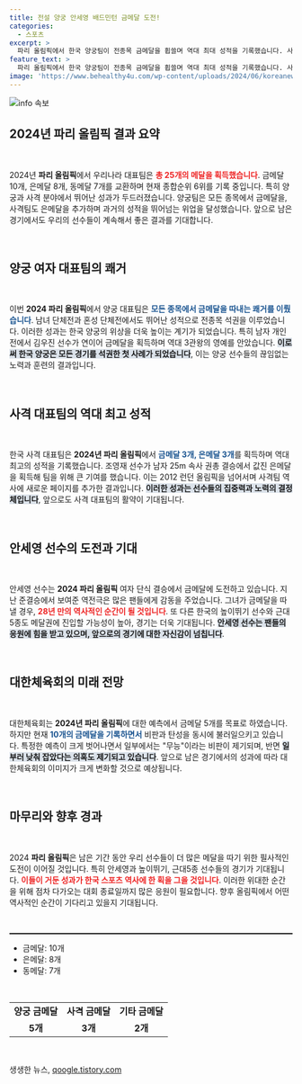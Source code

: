 ```yaml
---
title: 전설 양궁 안세영 배드민턴 금메달 도전!
categories:
  - 스포츠
excerpt: >
  파리 올림픽에서 한국 양궁팀이 전종목 금메달을 휩쓸며 역대 최대 성적을 기록했습니다. 사격에서도 은메달을 추가하며 종합순위 6위에 올라, 열정의 결실을 보여주고 있습니다.
feature_text: >
  파리 올림픽에서 한국 양궁팀이 전종목 금메달을 휩쓸며 역대 최대 성적을 기록했습니다. 사격에서도 은메달을 추가하며 종합순위 6위에 올라, 열정의 결실을 보여주고 있습니다.
image: 'https://www.behealthy4u.com/wp-content/uploads/2024/06/koreanews.jpg'
---
```


<p><img src="https://www.behealthy4u.com/wp-content/uploads/2024/06/koreanews.jpg" alt="info 속보" /></p>

<h2 data-ke-size="size26">2024년 파리 올림픽 결과 요약</h2>

<p data-ke-size="size16">&nbsp;</p>

<p data-ke-size="size16">2024년 <b>파리 올림픽</b>에서 우리나라 대표팀은 <b><span style="color: #ee2323;">총 25개의 메달을 획득했습니다</span></b>. 금메달 10개, 은메달 8개, 동메달 7개를 교환하며 현재 종합순위 6위를 기록 중입니다. 특히 양궁과 사격 분야에서 뛰어난 성과가 두드러졌습니다. 양궁팀은 모든 종목에서 금메달을, 사격팀도 은메달을 추가하며 과거의 성적을 뛰어넘는 위업을 달성했습니다. 앞으로 남은 경기에서도 우리의 선수들이 계속해서 좋은 결과를 기대합니다.</p>

<p data-ke-size="size16">&nbsp;</p>

<h2 data-ke-size="size26">양궁 여자 대표팀의 쾌거</h2>

<p data-ke-size="size16">&nbsp;</p>

<p data-ke-size="size16">이번 <b>2024 파리 올림픽</b>에서 양궁 대표팀은 <b><span style="color: #1a5490;">모든 종목에서 금메달을 따내는 쾌거를 이뤘습니다</span></b>. 남녀 단체전과 혼성 단체전에서도 뛰어난 성적으로 전종목 석권을 이루었습니다. 이러한 성과는 한국 양궁의 위상을 더욱 높이는 계기가 되었습니다. 특히 남자 개인전에서 김우진 선수가 연이어 금메달을 획득하며 역대 3관왕의 영예를 안았습니다. <b><span style="background-color: #21538527;">이로써 한국 양궁은 모든 경기를 석권한 첫 사례가 되었습니다</span></b>, 이는 양궁 선수들의 끊임없는 노력과 훈련의 결과입니다.</p>

<p data-ke-size="size16">&nbsp;</p>

<h2 data-ke-size="size26">사격 대표팀의 역대 최고 성적</h2>

<p data-ke-size="size16">&nbsp;</p>

<p data-ke-size="size16">한국 사격 대표팀은 <b>2024년 파리 올림픽</b>에서 <b><span style="color: #1a5490;">금메달 3개, 은메달 3개</span></b>를 획득하며 역대 최고의 성적을 기록했습니다. 조영재 선수가 남자 25m 속사 권총 결승에서 값진 은메달을 획득해 팀을 위해 큰 기여를 했습니다. 이는 2012 런던 올림픽을 넘어서며 사격팀 역사에 새로운 페이지를 추가한 결과입니다. <b><span style="background-color: #21538527;">이러한 성과는 선수들의 집중력과 노력의 결정체입니다</span></b>, 앞으로도 사격 대표팀의 활약이 기대됩니다.</p>

<p data-ke-size="size16">&nbsp;</p>

<h2 data-ke-size="size26">안세영 선수의 도전과 기대</h2>

<p data-ke-size="size16">&nbsp;</p>

<p data-ke-size="size16">안세영 선수는 <b>2024 파리 올림픽</b> 여자 단식 결승에서 금메달에 도전하고 있습니다. 지난 준결승에서 보여준 역전극은 많은 팬들에게 감동을 주었습니다. 그녀가 금메달을 따낼 경우, <b><span style="color: #ee2323;">28년 만의 역사적인 순간이 될 것입니다</span></b>. 또 다른 한국의 높이뛰기 선수와 근대5종도 메달권에 진입할 가능성이 높아, 경기는 더욱 기대됩니다. <b><span style="background-color: #21538527;">안세영 선수는 팬들의 응원에 힘을 받고 있으며, 앞으로의 경기에 대한 자신감이 넘칩니다</span></b>.</p>

<p data-ke-size="size16">&nbsp;</p>

<h2 data-ke-size="size26">대한체육회의 미래 전망</h2>

<p data-ke-size="size16">&nbsp;</p>

<p data-ke-size="size16">대한체육회는 <b>2024년 파리 올림픽</b>에 대한 예측에서 금메달 5개를 목표로 하였습니다. 하지만 현재 <b><span style="color: #1a5490;">10개의 금메달을 기록하면서</span></b> 비판과 탄성을 동시에 불러일으키고 있습니다. 특정한 예측이 크게 벗어나면서 일부에서는 "무능"이라는 비판이 제기되며, 반면 <b><span style="background-color: #21538527;">일부러 낮춰 잡았다는 의혹도 제기되고 있습니다</span></b>. 앞으로 남은 경기에서의 성과에 따라 대한체육회의 이미지가 크게 변화할 것으로 예상됩니다.</p>

<p data-ke-size="size16">&nbsp;</p>

<h2 data-ke-size="size26">마무리와 향후 경과</h2>

<p data-ke-size="size16">&nbsp;</p>

<p data-ke-size="size16">2024 <b>파리 올림픽</b>은 남은 기간 동안 우리 선수들이 더 많은 메달을 따기 위한 필사적인 도전이 이어질 것입니다. 특히 안세영과 높이뛰기, 근대5종 선수들의 경기가 기대됩니다. <b><span style="color: #ee2323;">이들이 거둔 성과가 한국 스포츠 역사에 한 획을 그을 것입니다</span></b>. 이러한 위대한 순간을 위해 점차 다가오는 대회 종료일까지 많은 응원이 필요합니다. 향후 올림픽에서 어떤 역사적인 순간이 기다리고 있을지 기대됩니다.</p>

<p data-ke-size="size16">&nbsp;</p>

<hr style="border-top: 1px solid #000000; margin: 10px 0;">

<ul>
    <li>금메달: 10개</li>
    <li>은메달: 8개</li>
    <li>동메달: 7개</li>
</ul>

<p data-ke-size="size16">&nbsp;</p>

<table style="width:100%;">
    <tr>
        <td style="text-align: center; height: 17px;"><b>양궁 금메달</b></td>
        <td style="text-align: center; height: 17px;"><b>사격 금메달</b></td>
        <td style="text-align: center; height: 17px;"><b>기타 금메달</b></td>
    </tr>
    <tr>
        <td style="text-align: center; height: 17px;"><b>5개</b></td>
        <td style="text-align: center; height: 17px;"><b>3개</b></td>
        <td style="text-align: center; height: 17px;"><b>2개</b></td>
    </tr>
</table>

<p data-ke-size="size16">&nbsp;</p>
생생한 뉴스, <a href="https://qoogle.tistory.com" rel="dofollow">qoogle.tistory.com</a>


